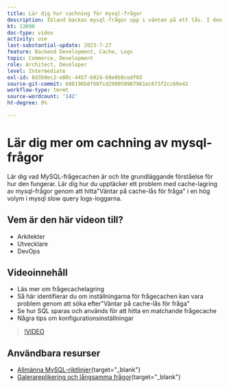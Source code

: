```yaml
---
title: Lär dig hur cachning för mysql-frågor
description: Ibland backas mysql-frågor upp i väntan på ett lås. I den här självstudiekursen förklaras vad som är frågecachelagring och några rekommendationer för inställningar om du har problem.
kt: 13690
doc-type: video
activity: use
last-substantial-update: 2023-7-27
feature: Backend Development, Cache, Logs
topic: Commerce, Development
role: Architect, Developer
level: Intermediate
exl-id: 8d3b0ec2-e80c-4457-b924-69e8b8cedf03
source-git-commit: 608196b8f68fcd299059907981ec673f2cc60e42
workflow-type: tm+mt
source-wordcount: '142'
ht-degree: 0%

---
```


# Lär dig mer om cachning av mysql-frågor

Lär dig vad MySQL-frågecachen är och lite grundläggande förståelse för hur den fungerar. Lär dig hur du upptäcker ett problem med cache-lagring av mysql-frågor genom att hitta&quot;Väntar på cache-lås för fråga&quot; i en hög volym i mysql slow query logs-loggarna.

## Vem är den här videon till?

- Arkitekter
- Utvecklare
- DevOps

## Videoinnehåll

- Läs mer om frågecachelagring
- Så här identifierar du om inställningarna för frågecachen kan vara problem genom att söka efter&quot;Väntar på cache-lås för fråga&quot;
- Se hur SQL sparas och används för att hitta en matchande frågecache
- Några tips om konfigurationsinställningar

>[!VIDEO](https://video.tv.adobe.com/v/3422015?learn=on)

## Användbara resurser

- [Allmänna MySQL-riktlinjer](https://experienceleague.adobe.com/docs/commerce-operations/installation-guide/prerequisites/database-server/mysql.html?lang=en){target="_blank"}
- [Galerareplikering och långsamma frågor](https://experienceleague.adobe.com/docs/commerce-learn/tutorials/backend-development/galera-db-slow-replication.html){target="_blank"}
